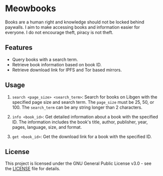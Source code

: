 # Meowbooks

Books are a human right and knowledge should not be locked behind paywalls. I aim to make accessing books and information easier for everyone. I do not encourage theft, piracy is not theft.

## Features

- Query books with a search term.
- Retrieve book information based on book ID.
- Retrieve download link for IPFS and Tor based mirrors.


## Usage

1. `search <page_size> <search_term>`: Search for books on Libgen with the specified page size and search term. The `page_size` must be 25, 50, or 100. The `search_term` can be any string longer than 2 characters.

2. `info <book_id>`: Get detailed information about a book with the specified ID. The information includes the book's title, author, publisher, year, pages, language, size, and format.

3. `get <book_id>`: Get the download link for a book with the specified ID.


## License

This project is licensed under the GNU General Public License v3.0 - see the [LICENSE](LICENSE) file for details.